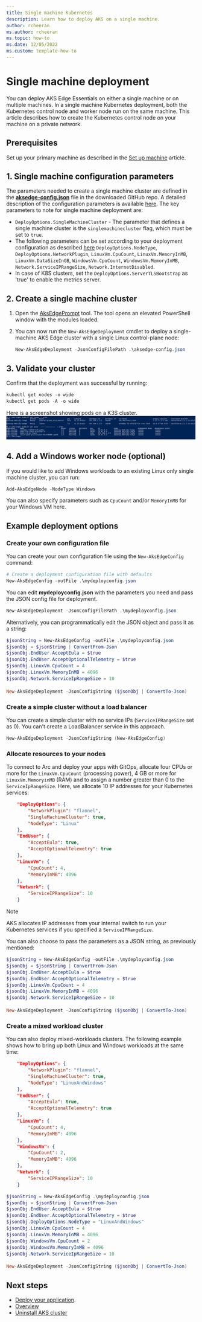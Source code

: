 ```yaml
---
title: Single machine Kubernetes
description: Learn how to deploy AKS on a single machine.
author: rcheeran
ms.author: rcheeran
ms.topic: how-to
ms.date: 12/05/2022
ms.custom: template-how-to
---
```


# Single machine deployment

You can deploy AKS Edge Essentials on either a single machine or on multiple machines. In a single machine Kubernetes deployment, both the Kubernetes control node and worker node run on the same machine. This article describes how to create the Kubernetes control node on your machine on a private network.

## Prerequisites

Set up your primary machine as described in the [Set up machine](aks-edge-howto-setup-machine.md) article.

## 1. Single machine configuration parameters

The parameters needed to create a single machine cluster are defined in the [**aksedge-config.json**](https://github.com/Azure/AKS-Edge/blob/main/tools/aksedge-config.json) file in the downloaded GitHub repo. A detailed description of the configuration parameters is available [here](aks-edge-deployment-config-json.md).
The key parameters to note for single machine deployment are:

- `DeployOptions.SingleMachineCluster` -   The parameter that defines a single machine cluster is the `singlemachinecluster` flag, which must be set to `true`.
- The following parameters can be set according to your deployment configuration as described [here](aks-edge-deployment-config-json.md) `DeployOptions.NodeType`,  `DeployOptions.NetworkPlugin`, `LinuxVm.CpuCount`, `LinuxVm.MemoryInMB`, `LinuxVm.DataSizeInGB`,  `WindowsVm.CpuCount`, `WindowsVm.MemoryInMB`, `Network.ServiceIPRangeSize`,  `Network.InternetDisabled`.
- In case of K8S clusters, set the `DeployOptions.ServerTLSBootstrap` as 'true' to enable the metrics server.

## 2. Create a single machine cluster

1. Open the [AksEdgePrompt](https://github.com/Azure/AKS-Edge/blob/main/tools/AksEdgePrompt.cmd) tool. The tool opens an elevated PowerShell window with the modules loaded.
1. You can now run the `New-AksEdgeDeployment` cmdlet to deploy a single-machine AKS Edge cluster with a single Linux control-plane node:

    ```PowerShell
    New-AksEdgeDeployment -JsonConfigFilePath .\aksedge-config.json
    ```

## 3. Validate your cluster

Confirm that the deployment was successful by running:

```powershell
kubectl get nodes -o wide
kubectl get pods -A -o wide
```

Here is a screenshot showing pods on a K3S cluster.
![Screenshot showing all pods running.](./media/aks-edge/all-pods-running.png)

## 4. Add a Windows worker node (optional)

If you would like to add Windows workloads to an existing Linux only single machine cluster, you can run:

```powershell
Add-AksEdgeNode -NodeType Windows
```

You can also specify parameters such as `CpuCount` and/or `MemoryInMB` for your Windows VM here.

## Example deployment options

### Create your own configuration file

You can create your own configuration file using the `New-AksEdgeConfig` command:

```powershell
# Create a deployment configuration file with defaults
New-AksEdgeConfig -outFile .\mydeployconfig.json
```

You can edit **mydeployconfig.json** with the parameters you need and pass the JSON config file for deployment.

```powershell
New-AksEdgeDeployment -JsonConfigFilePath .\mydeployconfig.json
```

Alternatively, you can programmatically edit the JSON object and pass it as a string:

```powershell
$jsonString = New-AksEdgeConfig -outFile .\mydeployconfig.json
$jsonObj = $jsonString | ConvertFrom-Json 
$jsonObj.EndUser.AcceptEula = $true
$jsonObj.EndUser.AcceptOptionalTelemetry = $true
$jsonObj.LinuxVm.CpuCount = 4
$jsonObj.LinuxVm.MemoryInMB = 4096
$jsonObj.Network.ServiceIpRangeSize = 10

New-AksEdgeDeployment -JsonConfigString ($jsonObj | ConvertTo-Json)
```

### Create a simple cluster without a load balancer

You can create a simple cluster with no service IPs (`ServiceIPRangeSize` set as 0). You can't create a LoadBalancer service in this approach.

   ```powershell
   New-AksEdgeDeployment -JsonConfigString (New-AksEdgeConfig)
   ```

### Allocate resources to your nodes

 To connect to Arc and deploy your apps with GitOps, allocate four CPUs or more for the `LinuxVm.CpuCount` (processing power), 4 GB or more for `LinuxVm.MemoryinMB` (RAM) and to assign a number greater than 0 to the `ServiceIpRangeSize`. Here, we allocate 10 IP addresses for your Kubernetes services:

   ```json
       "DeployOptions": {
           "NetworkPlugin": "flannel",
           "SingleMachineCluster": true,
           "NodeType": "Linux"
       },
       "EndUser": {
           "AcceptEula": true,
           "AcceptOptionalTelemetry": true
       },
       "LinuxVm": {
           "CpuCount": 4,
           "MemoryInMB": 4096
       },
       "Network": {
           "ServiceIPRangeSize": 10
       }
   ```

> [!NOTE]
> AKS allocates IP addresses from your internal switch to run your Kubernetes services if you specified a `ServiceIPRangeSize`.

You can also choose to pass the parameters as a JSON string, as previously mentioned:

   ```powershell
   $jsonString = New-AksEdgeConfig -outFile .\mydeployconfig.json
   $jsonObj = $jsonString | ConvertFrom-Json 
   $jsonObj.EndUser.AcceptEula = $true
   $jsonObj.EndUser.AcceptOptionalTelemetry = $true
   $jsonObj.LinuxVm.CpuCount = 4
   $jsonObj.LinuxVm.MemoryInMB = 4096
   $jsonObj.Network.ServiceIpRangeSize = 10

   New-AksEdgeDeployment -JsonConfigString ($jsonObj | ConvertTo-Json)
   ```

### Create a mixed workload cluster

You can also deploy mixed-workloads clusters. The following example shows how to bring up both Linux and Windows workloads at the same time:

   ```json
       "DeployOptions": {
           "NetworkPlugin": "flannel",
           "SingleMachineCluster": true,
           "NodeType": "LinuxAndWindows"
       },
       "EndUser": {
           "AcceptEula": true,
           "AcceptOptionalTelemetry": true
       },
       "LinuxVm": {
           "CpuCount": 4,
           "MemoryInMB": 4096
       },
       "WindowsVm": {
           "CpuCount": 2,
           "MemoryInMB": 4096
       },
       "Network": {
           "ServiceIPRangeSize": 10
       }
   ```

   ```powershell
   $jsonString = New-AksEdgeConfig .\mydeployconfig.json
   $jsonObj = $jsonString | ConvertFrom-Json 
   $jsonObj.EndUser.AcceptEula = $true
   $jsonObj.EndUser.AcceptOptionalTelemetry = $true
   $jsonObj.DeployOptions.NodeType = "LinuxAndWindows"
   $jsonObj.LinuxVm.CpuCount = 4
   $jsonObj.LinuxVm.MemoryInMB = 4096
   $jsonObj.WindowsVm.CpuCount = 2
   $jsonObj.WindowsVm.MemoryInMB = 4096
   $jsonObj.Network.ServiceIpRangeSize = 10

   New-AksEdgeDeployment -JsonConfigString ($jsonObj | ConvertTo-Json)
   ```

## Next steps

- [Deploy your application](aks-edge-howto-deploy-app.md).
- [Overview](aks-edge-overview.md)
- [Uninstall AKS cluster](aks-edge-howto-uninstall.md)
